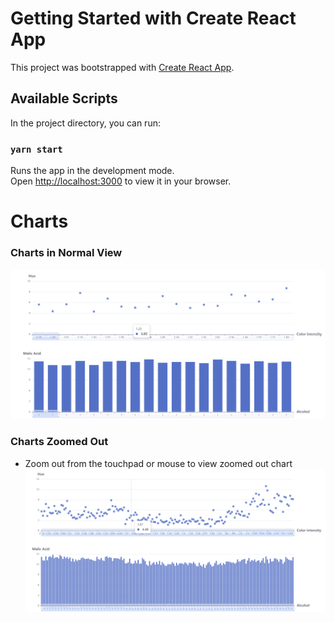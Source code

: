 # Getting Started with Create React App

This project was bootstrapped with [Create React App](https://github.com/facebook/create-react-app).

## Available Scripts

In the project directory, you can run:

### `yarn start`

Runs the app in the development mode.\
Open [http://localhost:3000](http://localhost:3000) to view it in your browser.

# Charts

### Charts in Normal View

![Charts in Normal View](https://github.com/aksharma-7/dataset-visualization-task/blob/master/media/Charts_in_normal_view.png)

### Charts Zoomed Out

- Zoom out from the touchpad or mouse to view zoomed out chart
  ![Charts Zoomed Out](https://github.com/aksharma-7/dataset-visualization-task/blob/master/media/charts_zoomed_out.png)
